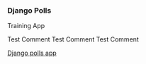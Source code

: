 ### Django Polls

Training App

Test Comment 
Test Comment 
Test Comment 

[Django polls app](https://docs.djangoproject.com/en/3.2/intro/tutorial01/)